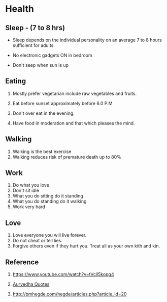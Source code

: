 
# Health

## Sleep - (7 to 8 hrs)

- Sleep depends on the individual personality on an average 7 to 8 hours
sufficient for adults.

- No electronic gadgets ON in bedroom

- Don't seep when sun is up

## Eating

1. Mostly prefer vegetarian include raw vegetables and fruits.

2. Eat before sunset approximately before 6.0 P.M

3. Don't over eat in the evening.

4. Have food in moderation and that which pleases the mind.

## Walking

1. Walking is the best exercise
2. Walking reduces risk of premature death up to 80%

## Work

1. Do what you love
2. Don't sit idle
3. What you do sitting do it standing
4. What you do standing do it walking
5. Work very hard

## Love

1. Love everyone you will live forever.
2. Do not cheat or tell lies.
3. Forgive others even if they hurt you. Treat all as your own kith and kin.

## Reference

1. <https://www.youtube.com/watch?v=tVcil5kopg4>

2. [Aurvedha Quotes](http://www.bmhegde.com/AYURVEDA_mother.htm)

3. <http://bmhegde.com/hegde/articles.php?article_id=20>
